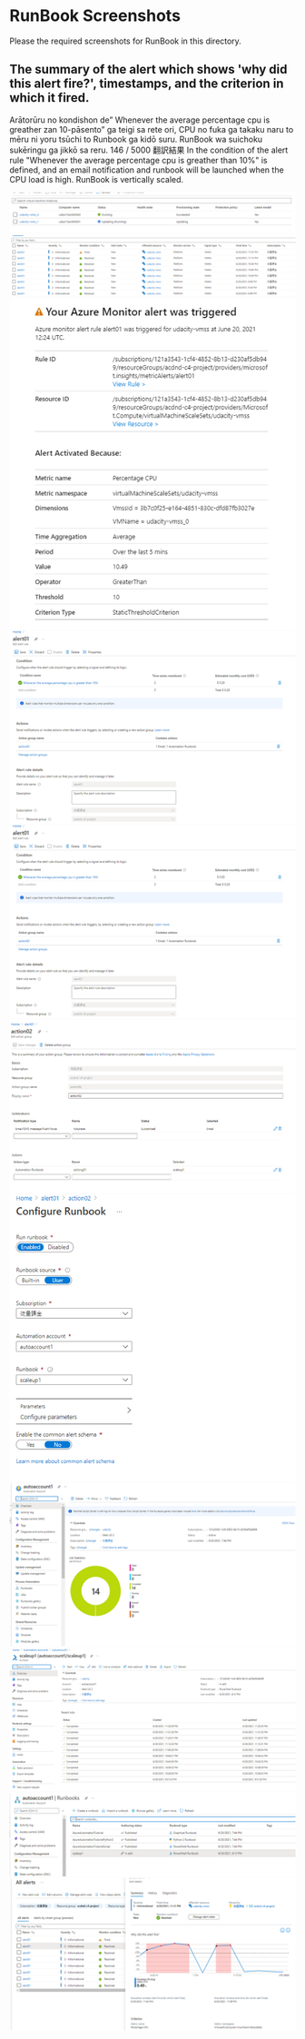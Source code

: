 # RunBook Screenshots

Please the required screenshots for RunBook in this directory.

## The summary of the alert which shows 'why did this alert fire?', timestamps, and the criterion in which it fired.

Arātorūru no kondishon de” Whenever the average percentage cpu is greather zan 10-pāsento” ga teigi sa rete ori, CPU no fuka ga takaku naru to mēru ni yoru tsūchi to Runbook ga kidō suru. RunBook wa suichoku sukēringu ga jikkō sa reru.
146 / 5000
翻訳結果
In the condition of the alert rule
"Whenever the average percentage cpu is greather than 10%" is defined, and an email notification and runbook will be launched when the CPU load is high. RunBook is vertically scaled. 


![](2021-06-20-23-27-28.png)
![](2021-06-20-23-28-15.png)
![](2021-06-20-23-29-17.png)
![](2021-06-20-23-30-56.png)
![](2021-06-20-23-31-01.png)
![](2021-06-20-23-31-23.png)
![](2021-06-20-23-31-55.png)
![](2021-06-20-23-32-24.png)
![](2021-06-20-23-32-44.png)
![](2021-06-20-23-33-02.png)
![](2021-06-20-23-34-12.png)